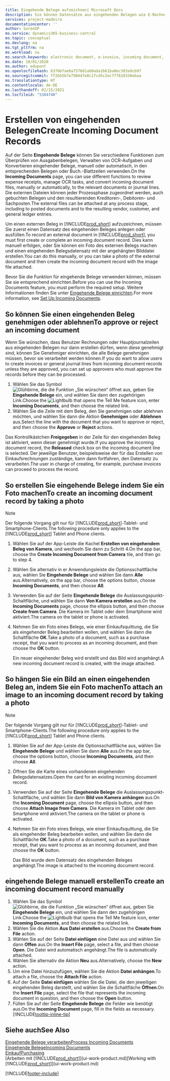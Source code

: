 ```yaml
---
title: Eingehende Belege aufzeichnen| Microsoft Docs
description: Sie können Datensätze aus eingehenden Belegen wie E-Rechnungen erstellenn und OCR-Aufgaben, eCommerce und Belegaustausch verwalten.
services: project-madeira
documentationcenter: ''
author: SorenGP
ms.service: dynamics365-business-central
ms.topic: conceptual
ms.devlang: na
ms.tgt_pltfrm: na
ms.workload: na
ms.search.keywords: electronic document, e-invoice, incoming document, OCR, ecommerce, document exchange, import invoice
ms.date: 10/01/2020
ms.author: edupont
ms.openlocfilehash: 637bb7ae6a757681ab0ada1b61ba0ec303a9cb97
ms.sourcegitcommit: ff2b55b7e790447e0c1fcd5c2ec7f7610338ebaa
ms.translationtype: HT
ms.contentlocale: de-DE
ms.lasthandoff: 02/15/2021
ms.locfileid: "5384748"
---
```

# <a name="create-incoming-document-records"></a><span data-ttu-id="ac4e3-103">Erstellen von eingehenden Belegen</span><span class="sxs-lookup"><span data-stu-id="ac4e3-103">Create Incoming Document Records</span></span>
<span data-ttu-id="ac4e3-104">Auf der Seite **Eingehende Belege** können Sie verschiedene Funktionen zum Überprüfen von Ausgabenbelegen, Verwalten von OCR-Aufgaben und Konvertieren eingehender Belege, manuell oder automatisch, in den entsprechenden Belegen oder Buch.-Blattzeilen verwenden.</span><span class="sxs-lookup"><span data-stu-id="ac4e3-104">On the **Incoming Documents** page, you can use different functions to review expense receipts, manage OCR tasks, and convert incoming document files, manually or automatically, to the relevant documents or journal lines.</span></span> <span data-ttu-id="ac4e3-105">Die externen Dateien können jeder Prozessphase zugeordnet werden, auch gebuchten Belegen und den resultierenden Kreditoren-, Debitoren- und Sachposten.</span><span class="sxs-lookup"><span data-stu-id="ac4e3-105">The external files can be attached at any process stage, including to posted documents and to the resulting vendor, customer, and general ledger entries.</span></span>

<span data-ttu-id="ac4e3-106">Um einen externen Beleg in [!INCLUDE[prod_short](includes/prod_short.md)] aufzuzeichnen, müssen Sie zuerst einen Datensatz des eingehenden Beleges anlegen oder ausfüllen.</span><span class="sxs-lookup"><span data-stu-id="ac4e3-106">To record an external document in [!INCLUDE[prod_short](includes/prod_short.md)], you must first create or complete an incoming document record.</span></span> <span data-ttu-id="ac4e3-107">Dies kann manuell erfolgen, oder Sie können ein Foto des externen Belegs machen und einen eingehenden Belegsdatensatz mit der angehängten Bilddatei erstellen.</span><span class="sxs-lookup"><span data-stu-id="ac4e3-107">You can do this manually, or you can take a photo of the external document and then create the incoming document record with the image file attached.</span></span>

<span data-ttu-id="ac4e3-108">Bevor Sie die Funktion für eingehende Belege verwenden können, müssen Sie sie entsprechend einrichten.</span><span class="sxs-lookup"><span data-stu-id="ac4e3-108">Before you can use the Incoming Documents feature, you must perform the required setup.</span></span> <span data-ttu-id="ac4e3-109">Weitere Informationen finden Sie unter [Eingehende Belege einrichten](across-how-setup-income-documents.md).</span><span class="sxs-lookup"><span data-stu-id="ac4e3-109">For more information, see [Set Up Incoming Documents](across-how-setup-income-documents.md).</span></span>

## <a name="to-approve-or-reject-an-incoming-document"></a><span data-ttu-id="ac4e3-110">So können Sie einen eingehenden Beleg genehmigen oder ablehnen</span><span class="sxs-lookup"><span data-stu-id="ac4e3-110">To approve or reject an incoming document</span></span>
<span data-ttu-id="ac4e3-111">Wenn Sie wünschen, dass Benutzer Rechnungen oder Hauptjournalzeilen aus eingehenden Belegen nur dann erstellen dürfen, wenn diese genehmigt sind, können Sie Genehmiger einrichten, die alle Belege genehmigen müssen, bevor sie verarbeitet werden können.</span><span class="sxs-lookup"><span data-stu-id="ac4e3-111">If you do want to allow users to create invoices or general journal lines from incoming document records unless they are approved, you can set up approvers who must approve the records before they can be processed.</span></span>

1. <span data-ttu-id="ac4e3-112">Wählen Sie das Symbol ![Glühbirne, die die Funktion „Sie wünschen“ öffnet](media/ui-search/search_small.png "Was möchten Sie tun?") aus, geben Sie **Eingehende Belege** ein, und wählen Sie dann den zugehörigen Link.</span><span class="sxs-lookup"><span data-stu-id="ac4e3-112">Choose the ![Lightbulb that opens the Tell Me feature](media/ui-search/search_small.png "Tell me what you want to do") icon, enter **Incoming Documents**, and then choose the related link.</span></span>
2. <span data-ttu-id="ac4e3-113">Wählen Sie die Zeile mit dem Beleg, den Sie genehmigen oder ablehnen möchten, und wählen Sie dann die Aktion **Genehmigen** oder **Ablehnen** aus.</span><span class="sxs-lookup"><span data-stu-id="ac4e3-113">Select the line with the document that you want to approve or reject, and then choose the **Approve** or **Reject** actions.</span></span>

<span data-ttu-id="ac4e3-114">Das Kontrollkästchen **Freigegeben** in der Zeile für den eingehenden Beleg ist aktiviert, wenn dieser genehmigt wurde.</span><span class="sxs-lookup"><span data-stu-id="ac4e3-114">If you approve the incoming document record, the **Released** check box on the incoming document line is selected.</span></span> <span data-ttu-id="ac4e3-115">Der jeweilige Benutzer, beispielsweise der für das Erstellen von Einkaufsrechnungen zuständige, kann dann fortfahren, den Datensatz zu verarbeiten.</span><span class="sxs-lookup"><span data-stu-id="ac4e3-115">The user in charge of creating, for example, purchase invoices can proceed to process the record.</span></span>

## <a name="to-create-an-incoming-document-record-by-taking-a-photo"></a><span data-ttu-id="ac4e3-116">So erstellen Sie eingehende Belege indem Sie ein Foto machen</span><span class="sxs-lookup"><span data-stu-id="ac4e3-116">To create an incoming document record by taking a photo</span></span>
> [!NOTE]  
>   <span data-ttu-id="ac4e3-117">Der folgende Vorgang gilt nur für [!INCLUDE[prod_short](includes/prod_short.md)]-Tablet- und Smartphone-Clients.</span><span class="sxs-lookup"><span data-stu-id="ac4e3-117">The following procedure only applies to the [!INCLUDE[prod_short](includes/prod_short.md)] Tablet and Phone clients.</span></span>

1. <span data-ttu-id="ac4e3-118">Wählen Sie auf der App-Leiste die Kachel **Erstellen von eingehendem Beleg von Kamera**, und wechseln Sie dann zu Schritt 4.</span><span class="sxs-lookup"><span data-stu-id="ac4e3-118">On the app bar, choose the **Create Incoming Document from Camera** tile, and then go to step 4.</span></span>
2. <span data-ttu-id="ac4e3-119">Wählen Sie alternativ in er Anwendungsleiste die Optionsschaltfläche aus, wählen Sie **Eingehende Belege** und wählen Sie dann **Alle** aus.</span><span class="sxs-lookup"><span data-stu-id="ac4e3-119">Alternatively, on the app bar, choose the options button, choose **Incoming Documents**, and then choose **All**.</span></span>
3. <span data-ttu-id="ac4e3-120">Verwenden Sie auf der Seite **Eingehende Belege** die Auslassungspunkt-Schaltfläche, und wählen Sie dann **Von Kamera erstellen** aus.</span><span class="sxs-lookup"><span data-stu-id="ac4e3-120">On the **Incoming Documents** page, choose the ellipsis button, and then choose **Create from Camera**.</span></span> <span data-ttu-id="ac4e3-121">Die Kamera im Tablet oder dem Smartphone wird aktiviert.</span><span class="sxs-lookup"><span data-stu-id="ac4e3-121">The camera on the tablet or phone is activated.</span></span>
4. <span data-ttu-id="ac4e3-122">Nehmen Sie ein Foto eines Belegs, wie einer Einkaufsquittung, die Sie als eingehender Beleg bearbeiten wollen, und wählen Sie dann die Schaltfläche **OK**.</span><span class="sxs-lookup"><span data-stu-id="ac4e3-122">Take a photo of a document, such as a purchase receipt, that you want to process as an incoming document, and then choose the **OK** button.</span></span>

    <span data-ttu-id="ac4e3-123">Ein neuer eingehender Beleg wird erstellt und das Bild wird angehängt.</span><span class="sxs-lookup"><span data-stu-id="ac4e3-123">A new incoming document record is created, with the image attached.</span></span>

## <a name="to-attach-an-image-to-an-incoming-document-record-by-taking-a-photo"></a><span data-ttu-id="ac4e3-124">So hängen Sie ein Bild an einen eingehenden Beleg an, indem Sie ein Foto machen</span><span class="sxs-lookup"><span data-stu-id="ac4e3-124">To attach an image to an incoming document record by taking a photo</span></span>
> [!NOTE]  
>   <span data-ttu-id="ac4e3-125">Der folgende Vorgang gilt nur für [!INCLUDE[prod_short](includes/prod_short.md)]-Tablet- und Smartphone-Clients.</span><span class="sxs-lookup"><span data-stu-id="ac4e3-125">The following procedure only applies to the [!INCLUDE[prod_short](includes/prod_short.md)] Tablet and Phone clients.</span></span>

1. <span data-ttu-id="ac4e3-126">Wählen Sie auf der App-Leiste die Optionsschaltfläche aus, wählen Sie **Eingehende Belege** und wählen Sie dann **Alle** aus.</span><span class="sxs-lookup"><span data-stu-id="ac4e3-126">On the app bar, choose the options button, choose **Incoming Documents**, and then choose **All**.</span></span>
2. <span data-ttu-id="ac4e3-127">Öffnen Sie die Karte eines vorhandenen eingehenden Belegsdatensatzes.</span><span class="sxs-lookup"><span data-stu-id="ac4e3-127">Open the card for an existing incoming document record.</span></span>
3. <span data-ttu-id="ac4e3-128">Verwenden Sie auf der Seite **Eingehende Belege** die Auslassungspunkt-Schaltfläche, und wählen Sie dann **Bild von Kamera anhängen** aus.</span><span class="sxs-lookup"><span data-stu-id="ac4e3-128">On the **Incoming Document** page, choose the ellipsis button, and then choose **Attach Image from Camera**.</span></span> <span data-ttu-id="ac4e3-129">Die Kamera im Tablet oder dem Smartphone wird aktiviert.</span><span class="sxs-lookup"><span data-stu-id="ac4e3-129">The camera on the tablet or phone is activated.</span></span>
4. <span data-ttu-id="ac4e3-130">Nehmen Sie ein Foto eines Belegs, wie einer Einkaufsquittung, die Sie als eingehender Beleg bearbeiten wollen, und wählen Sie dann die Schaltfläche **OK**.</span><span class="sxs-lookup"><span data-stu-id="ac4e3-130">Take a photo of a document, such as a purchase receipt, that you want to process as an incoming document, and then choose the **OK** button.</span></span>

    <span data-ttu-id="ac4e3-131">Das Bild wurde dem Datensatz des eingehenden Beleges angehängt.</span><span class="sxs-lookup"><span data-stu-id="ac4e3-131">The image is attached to the incoming document record.</span></span>

## <a name="to-create-an-incoming-document-record-manually"></a><span data-ttu-id="ac4e3-132">eingehende Belege manuell erstellen</span><span class="sxs-lookup"><span data-stu-id="ac4e3-132">To create an incoming document record manually</span></span>
1. <span data-ttu-id="ac4e3-133">Wählen Sie das Symbol ![Glühbirne, die die Funktion „Sie wünschen“ öffnet](media/ui-search/search_small.png "Was möchten Sie tun?") aus, geben Sie **Eingehende Belege** ein, und wählen Sie dann den zugehörigen Link.</span><span class="sxs-lookup"><span data-stu-id="ac4e3-133">Choose the ![Lightbulb that opens the Tell Me feature](media/ui-search/search_small.png "Tell me what you want to do") icon, enter **Incoming Documents**, and then choose the related link.</span></span>
2. <span data-ttu-id="ac4e3-134">Wählen Sie die Aktion **Aus Datei erstellen** aus.</span><span class="sxs-lookup"><span data-stu-id="ac4e3-134">Choose the **Create from File** action.</span></span>  
3. <span data-ttu-id="ac4e3-135">Wählen Sie auf der Seite **Datei einfügen** eine Datei aus und wählen Sie dann **Offen** aus.</span><span class="sxs-lookup"><span data-stu-id="ac4e3-135">On the **Insert File** page, select a file, and then choose **Open**.</span></span> <span data-ttu-id="ac4e3-136">Die Datei wird automatisch angehängt.</span><span class="sxs-lookup"><span data-stu-id="ac4e3-136">The file is automatically attached.</span></span>
4. <span data-ttu-id="ac4e3-137">Wählen Sie alternativ die Aktion **Neu** aus.</span><span class="sxs-lookup"><span data-stu-id="ac4e3-137">Alternatively, choose the **New** action.</span></span>
5. <span data-ttu-id="ac4e3-138">Um eine Datei hinzuzufügen, wählen Sie die Aktion **Datei anhängen**.</span><span class="sxs-lookup"><span data-stu-id="ac4e3-138">To attach a file, choose the **Attach File** action.</span></span>
6. <span data-ttu-id="ac4e3-139">Auf der Seite **Datei einfügen** wählen Sie die Datei, die den jeweiligen eingehenden Beleg darstellt, und wählen Sie die Schaltfläche **Öffnen**.</span><span class="sxs-lookup"><span data-stu-id="ac4e3-139">On the **Insert File** page, select the file that represents the incoming document in question, and then choose the **Open** button.</span></span>
7. <span data-ttu-id="ac4e3-140">Füllen Sie auf der Seite **Eingehende Belege** die Felder wie benötigt aus.</span><span class="sxs-lookup"><span data-stu-id="ac4e3-140">On the **Incoming Document** page, fill in the fields as necessary.</span></span> [!INCLUDE[tooltip-inline-tip](includes/tooltip-inline-tip_md.md)]

## <a name="see-also"></a><span data-ttu-id="ac4e3-141">Siehe auch</span><span class="sxs-lookup"><span data-stu-id="ac4e3-141">See Also</span></span>
[<span data-ttu-id="ac4e3-142">Eingehende Belege verarbeiten</span><span class="sxs-lookup"><span data-stu-id="ac4e3-142">Process Incoming Documents</span></span>](across-process-income-documents.md)  
[<span data-ttu-id="ac4e3-143">Eingehende Belege</span><span class="sxs-lookup"><span data-stu-id="ac4e3-143">Incoming Documents</span></span>](across-income-documents.md)  
[<span data-ttu-id="ac4e3-144">Einkauf</span><span class="sxs-lookup"><span data-stu-id="ac4e3-144">Purchasing</span></span>](purchasing-manage-purchasing.md)  
<span data-ttu-id="ac4e3-145">[Arbeiten mit [!INCLUDE[prod_short](includes/prod_short.md)]](ui-work-product.md)</span><span class="sxs-lookup"><span data-stu-id="ac4e3-145">[Working with [!INCLUDE[prod_short](includes/prod_short.md)]](ui-work-product.md)</span></span>


[!INCLUDE[footer-include](includes/footer-banner.md)]